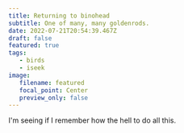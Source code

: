 ```yaml
---
title: Returning to binohead
subtitle: One of many, many goldenrods.
date: 2022-07-21T20:54:39.467Z
draft: false
featured: true
tags:
   - birds
   - iseek
image:
   filename: featured
   focal_point: Center
   preview_only: false
---
```



I'm seeing if I remember how the hell to do all this.
